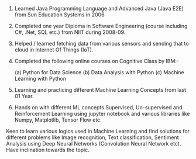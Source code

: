 1.  Learned Java Programming Language and Advanced Java (Java E2E) from Sun Education Systems in 2006

2.   Completed one year Diploma in Software Engineering (course including C#, .Net, SQL etc.) from NIIT during 2008-09.

3.  Helped / learned fetching data from various sensors and sending that to cloud in Internet Of Things (IoT).

4.  Completed the following online courses on Cognitive Class by IBM:-

    (a)  Python for Data Science
    (b)  Data Analysis with Python
    (c)  Machine Learning with Python

5.  Learning and practicing different Machine Learning Concepts from last 01 Year.

6.  Hands on with different ML concepts Supervised, Un-supervised and Reinforcement Learning using jupyter notebook and various libraries like Numpy, Matplotlib, Tensor Flow etc.

 Keen to learn various logics used in Machine Learning and find solutions for different problems like Image recognition, Text classification, Sentiment Analysis using Deep Neural Networks (Convolution Neural Network etc). Have inclination towards the topic.
